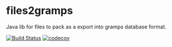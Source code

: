 # files2gramps
Java lib for files to pack as a export into gramps database format.

[![Build Status](https://travis-ci.org/FunThomas424242/files2gramps.svg?branch=master)](https://travis-ci.org/FunThomas424242/files2gramps)
[![codecov](https://codecov.io/gh/FunThomas424242/files2gramps/branch/master/graph/badge.svg)](https://codecov.io/gh/FunThomas424242/files2gramps)

